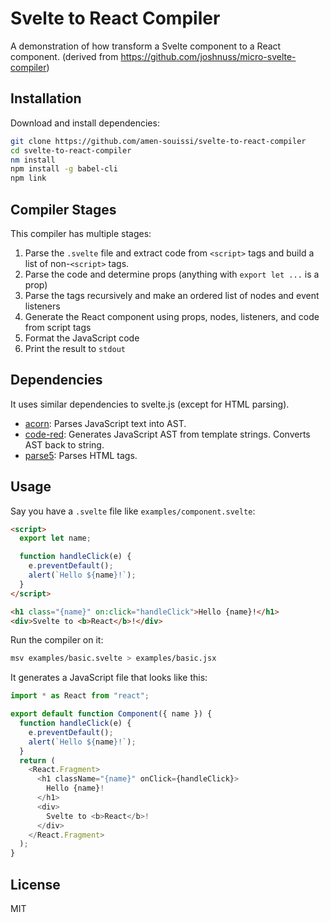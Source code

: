 # Svelte to React Compiler

A demonstration of how transform a Svelte component to a React component.
(derived from https://github.com/joshnuss/micro-svelte-compiler)

## Installation

Download and install dependencies:

```bash
git clone https://github.com/amen-souissi/svelte-to-react-compiler
cd svelte-to-react-compiler
nm install
npm install -g babel-cli
npm link
```

## Compiler Stages

This compiler has multiple stages:

1. Parse the `.svelte` file and extract code from `<script>` tags and build a list of non-`<script>` tags.
2. Parse the code and determine props (anything with `export let ...` is a prop)
3. Parse the tags recursively and make an ordered list of nodes and event listeners
4. Generate the React component using props, nodes, listeners, and code from script tags
5. Format the JavaScript code
6. Print the result to `stdout`

## Dependencies

It uses similar dependencies to svelte.js (except for HTML parsing).

- [acorn](https://www.npmjs.com/package/acorn): Parses JavaScript text into AST.
- [code-red](https://www.npmjs.com/package/code-red): Generates JavaScript AST from template strings. Converts AST back to string.
- [parse5](https://www.npmjs.com/package/parse5): Parses HTML tags.

## Usage

Say you have a `.svelte` file like `examples/component.svelte`:

```html
<script>
  export let name;

  function handleClick(e) {
    e.preventDefault();
    alert(`Hello ${name}!`);
  }
</script>

<h1 class="{name}" on:click="handleClick">Hello {name}!</h1>
<div>Svelte to <b>React</b>!</div>
```

Run the compiler on it:

```bash
msv examples/basic.svelte > examples/basic.jsx
```

It generates a JavaScript file that looks like this:

```js
import * as React from "react";

export default function Component({ name }) {
  function handleClick(e) {
    e.preventDefault();
    alert(`Hello ${name}!`);
  }
  return (
    <React.Fragment>
      <h1 className="{name}" onClick={handleClick}>
        Hello {name}!
      </h1>
      <div>
        Svelte to <b>React</b>!
      </div>
    </React.Fragment>
  );
}
```

## License

MIT

